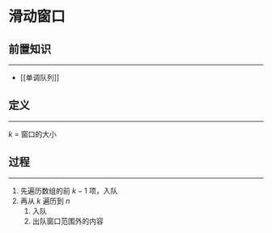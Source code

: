 # 滑动窗口

## 前置知识

---

- [[单调队列]]

## 定义

---

$k$ = 窗口的大小

## 过程

---

1. 先遍历数组的前 $k-1$ 项，入队
2. 再从 $k$ 遍历到 $n$
   1. 入队
   2. 出队窗口范围外的内容
